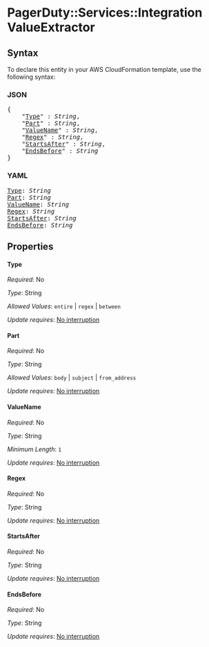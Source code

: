 # PagerDuty::Services::Integration ValueExtractor

## Syntax

To declare this entity in your AWS CloudFormation template, use the following syntax:

### JSON

<pre>
{
    "<a href="#type" title="Type">Type</a>" : <i>String</i>,
    "<a href="#part" title="Part">Part</a>" : <i>String</i>,
    "<a href="#valuename" title="ValueName">ValueName</a>" : <i>String</i>,
    "<a href="#regex" title="Regex">Regex</a>" : <i>String</i>,
    "<a href="#startsafter" title="StartsAfter">StartsAfter</a>" : <i>String</i>,
    "<a href="#endsbefore" title="EndsBefore">EndsBefore</a>" : <i>String</i>
}
</pre>

### YAML

<pre>
<a href="#type" title="Type">Type</a>: <i>String</i>
<a href="#part" title="Part">Part</a>: <i>String</i>
<a href="#valuename" title="ValueName">ValueName</a>: <i>String</i>
<a href="#regex" title="Regex">Regex</a>: <i>String</i>
<a href="#startsafter" title="StartsAfter">StartsAfter</a>: <i>String</i>
<a href="#endsbefore" title="EndsBefore">EndsBefore</a>: <i>String</i>
</pre>

## Properties

#### Type

_Required_: No

_Type_: String

_Allowed Values_: <code>entire</code> | <code>regex</code> | <code>between</code>

_Update requires_: [No interruption](https://docs.aws.amazon.com/AWSCloudFormation/latest/UserGuide/using-cfn-updating-stacks-update-behaviors.html#update-no-interrupt)

#### Part

_Required_: No

_Type_: String

_Allowed Values_: <code>body</code> | <code>subject</code> | <code>from_address</code>

_Update requires_: [No interruption](https://docs.aws.amazon.com/AWSCloudFormation/latest/UserGuide/using-cfn-updating-stacks-update-behaviors.html#update-no-interrupt)

#### ValueName

_Required_: No

_Type_: String

_Minimum Length_: <code>1</code>

_Update requires_: [No interruption](https://docs.aws.amazon.com/AWSCloudFormation/latest/UserGuide/using-cfn-updating-stacks-update-behaviors.html#update-no-interrupt)

#### Regex

_Required_: No

_Type_: String

_Update requires_: [No interruption](https://docs.aws.amazon.com/AWSCloudFormation/latest/UserGuide/using-cfn-updating-stacks-update-behaviors.html#update-no-interrupt)

#### StartsAfter

_Required_: No

_Type_: String

_Update requires_: [No interruption](https://docs.aws.amazon.com/AWSCloudFormation/latest/UserGuide/using-cfn-updating-stacks-update-behaviors.html#update-no-interrupt)

#### EndsBefore

_Required_: No

_Type_: String

_Update requires_: [No interruption](https://docs.aws.amazon.com/AWSCloudFormation/latest/UserGuide/using-cfn-updating-stacks-update-behaviors.html#update-no-interrupt)

